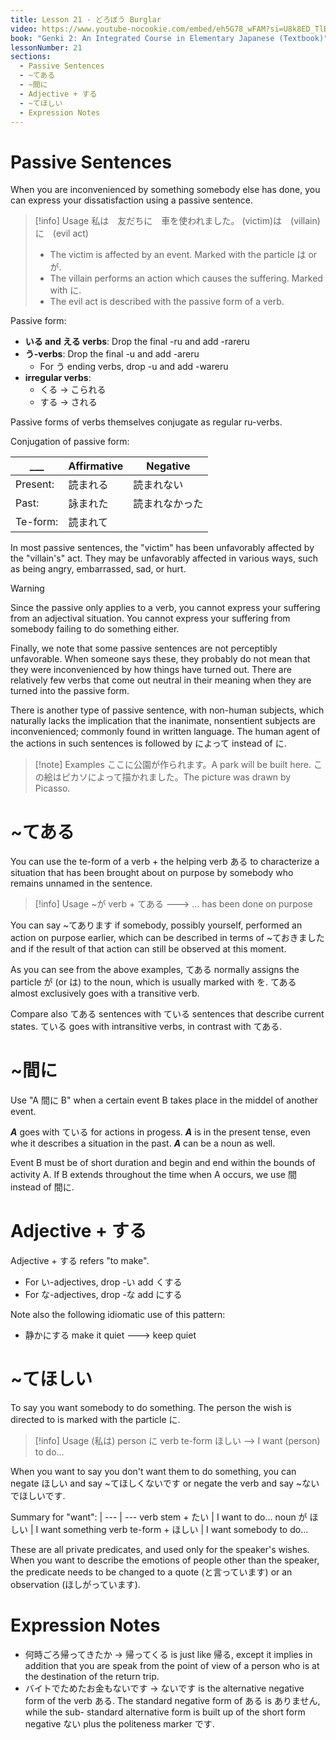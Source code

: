 ```yaml
---
title: Lesson 21 - どろぼう Burglar
video: https://www.youtube-nocookie.com/embed/eh5G78_wFAM?si=U8k8ED_TlBZUk9Zs
book: "Genki 2: An Integrated Course in Elementary Japanese (Textbook)"
lessonNumber: 21
sections:
  - Passive Sentences
  - ~てある
  - ~間に
  - Adjective + する
  - ~てほしい
  - Expression Notes
---
```


# Passive Sentences

When you are inconvenienced by something somebody else has done, you can express your dissatisfaction using a passive sentence.

> [!info] Usage
> 私は　友だちに　車を使われました。
> (victim)は　(villain)に　(evil act)
>
> - The victim is affected by an event. Marked with the particle は or が.
> - The villain performs an action which causes the suffering. Marked with に.
> - The evil act is described with the passive form of a verb.

Passive form:

- **いる and える verbs**: Drop the final -ru and add -rareru
- **う-verbs**: Drop the final -u and add -areru
  - For う ending verbs, drop -u and add -wareru
- **irregular verbs**:
  - くる -> こられる
  - する -> される

Passive forms of verbs themselves conjugate as regular ru-verbs.

Conjugation of passive form:

| \_\_\_   | Affirmative | Negative       |
| -------- | ----------- | -------------- |
| Present: | 読まれる    | 読まれない     |
| Past:    | 詠まれた    | 読まれなかった |
| Te-form: | 読まれて    |

In most passive sentences, the "victim" has been unfavorably affected by the "villain's" act. They may be unfavorably affected in various ways, such as being angry, embarrassed, sad, or hurt.

> [!warning]
> Since the passive only applies to a verb, you cannot express your suffering from an adjectival situation. You cannot express your suffering from somebody failing to do something either.

Finally, we note that some passive sentences are not perceptibly unfavorable. When someone says these, they probably do not mean that they were inconvenienced by how things have turned out. There are relatively few verbs that come out neutral in their meaning when they are turned into the passive form.

There is another type of passive sentence, with non-human subjects, which naturally lacks the implication that the inanimate, nonsentient subjects are inconvenienced; commonly found in written language. The human agent of the actions in such sentences is followed by によって instead of に.

> [!note] Examples
> ここに公園が作られます。A park will be built here.
> この絵はピカソによって描かれました。The picture was drawn by Picasso.

# ~てある

You can use the te-form of a verb + the helping verb ある to characterize a situation that has been brought about on purpose by somebody who remains unnamed in the sentence.

> [!info] Usage
> ~が verb + てある ---> ... has been done on purpose

You can say ~てあります if somebody, possibly yourself, performed an action on purpose earlier, which can be described in terms of ~ておきました and if the result of that action can still be observed at this moment.

As you can see from the above examples, てある normally assigns the particle が (or は) to the noun, which is usually marked with を. てある almost exclusively goes with a transitive verb.

Compare also てある sentences with ている sentences that describe current states. ている goes with intransitive verbs, in contrast with てある.

# ~間に

Use "A 間に B" when a certain event B takes place in the middel of another event.

**_A_** goes with ている for actions in progess. **_A_** is in the present tense, even whe it describes a situation in the past. **_A_** can be a noun as well.

Event B must be of short duration and begin and end within the bounds of activity A. If B extends throughout the time when A occurs, we use 間 instead of 間に.

# Adjective + する

Adjective + する refers "to make".

- For い-adjectives, drop -い add くする
- For な-adjectives, drop -な add にする

Note also the following idiomatic use of this pattern:

- 静かにする make it quiet ---> keep quiet

# ~てほしい

To say you want somebody to do something. The person the wish is directed to is marked with the particle に.

> [!info] Usage
> (私は) person に verb te-form ほしい --> I want (person) to do...

When you want to say you don't want them to do something, you can negate ほしい and say ~てほしくないです or negate the verb and say ~ないでほしいです.

Summary for "want":
|
--- | ---
verb stem + たい | I want to do...
noun が ほしい | I want something
verb te-form + ほしい | I want somebody to do...

These are all private predicates, and used only for the speaker's wishes. When you want to describe the emotions of people other than the speaker, the predicate needs to be changed to a quote (と言っています) or an observation (ほしがっています).

# Expression Notes

- 何時ごろ帰ってきたか -> 帰ってくる is just like 帰る, except it implies in addition that you are speak from the point of view of a person who is at the destination of the return trip.
- バイトでためたお金もないです -> ないです is the alternative negative form of the verb ある. The standard negative form of ある is ありません, while the sub- standard alternative form is built up of the short form negative ない plus the politeness marker です.
